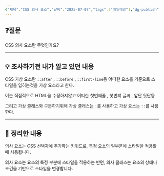 ```yaml
---
{"제목":"CSS 의사 요소","날짜":"2025-07-07","tags":["매일메일"],"dg-publish":true,"permalink":"/매일메일/25년7월/CSS 의사 요소/","dgPassFrontmatter":true,"created":"2025-07-07T07:05:40.396+09:00","updated":"2025-07-07T07:29:40.717+09:00"}
---
```


## ❓질문

CSS 의사 요소란 무엇인가요?

---
## 💡 조사하기전 내가 알고 있던 내용

CSS 가상 요소란 `::after` , `::before` , `::first-line`등 어떠한 요소를 기준으로 스타일을 입히는것을 가상 요소라고 한다.

이는 직접적으로 HTML을 수정하지않고 어떠한 첫번째줄 , 첫번쨰 글씨 , 앞단 뒷단등

그리고 가상 클래스와 구분하기위해 가상 클래스는 `:`를 사용하고 가상 요소는 `::`를 사용한다.

---
## 🏫 정리한 내용

의사 요소는 CSS 선택자에 추가하는 키워드로, 특정 요소의 일부분에 스타일을 적용할 때 사용됩니다.

의사 요소는 요소의 특정 부분에 스타일을 적용하는 반면, 의사 클래스는 요소의 상태나 조건을 기반으로 스타일을 변경합니다.